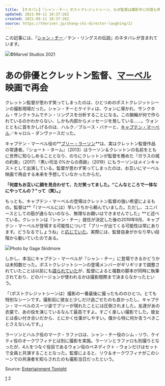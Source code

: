 ```yaml
---
title: 【ネタバレ】『シャン・チー』ポストクレジットシーン、なぜ監督は撮影中に何度も笑ってしまったのか
updated: 2021-09-11 10:37:26Z
created: 2021-09-11 10:37:26Z
source: https://theriver.jp/shang-chi-director-laughing/2/
---
```


この記事には、『[シャン・チー](https://theriver.jp/tag/shang-chi/)／テン・リングスの伝説』のネタバレが含まれています。

![](https://theriver.jp/wp-content/uploads/2021/08/b1df7b35b51dfbd35a48f2cbf1133e3c.jpeg)©Marvel Studios 2021

# あの俳優とクレットン監督、[マーベル](https://theriver.jp/tag/marvel/)映画で再会

クレットン監督が思わず笑ってしまったのは、ひとつめのポストクレジットシーンの撮影現場だった。シャン・チーとケイティは、ウォンに導かれ、サンクタム・サンクトラムでテン・リングスを分析することになる。この腕輪が何で作られているのかわからない、しかも内部からメッセージを発している……。ウォンとともに首をかしげるのは、ハルク／ブルース・バナーと、[キャプテン・マーベル](https://theriver.jp/tag/%e3%82%ad%e3%83%a3%e3%83%97%e3%83%86%e3%83%b3%e3%83%bb%e3%83%9e%e3%83%bc%e3%83%99%e3%83%ab/)／キャロル・ダンヴァースだった。

キャプテン・マーベル役の**[ブリー・ラーソン](https://theriver.jp/tag/%e3%83%96%e3%83%aa%e3%83%bc%e3%83%bb%e3%83%a9%e3%83%bc%e3%82%bd%e3%83%b3/)**は、実はクレットン監督作品の常連者。『ショート・ターム』（2013）はラーソン＆クレットンの名前をともに世界に知らしめることとなり、のちにクレットンが監督を務めた『ガラスの城の約束』（2017）『黒い司法 0%からの奇跡』（2019）にもラーソンはメインキャストとして出演している。監督が思わず笑ってしまったのは、お互いにマーベル映画で再会する未来を予想していなかったからだ。

**「何度もお互いに顔を見合わせて、ただ笑ってました。“こんなところで一体なにやってんの？”って（笑）。」**

もっとも、キャプテン・マーベルの登場はクレットン監督の強い希望によるもの。監督は**「（マーベルには）早いうちから頼んでいました。ただし、ユニバースとしての筋が通らないのなら、無理なお願いはできませんでした」**と述べている。クレットンは『シャン・チー』就任が決定した後の2019年9月、キャプテン・マーベルが登場する可能性について「ブリーが出てくる可能性は常にあります。どうなるでしょうね」と[応じていた](https://twitter.com/MTVNEWS/status/1170370642463662085)。実際には、監督自身がかなり早い段階から動いていたのである。

![](https://theriver.jp/wp-content/uploads/2019/09/Brie_Larson.jpg)Photo by Gage Skidmore

しかし、本当にキャプテン・マーベルが『シャン・チー』に登場できるかどうかは未知数だった。ポストクレジットシーンの登場メンバーがギリギリまで調整されていたことは以前にも[語られていた](https://theriver.jp/shang-chi-pcs/)が、監督によると複数の脚本が同時に執筆されており、どのバージョンが使われるかは撮影間際まで決まらなかったという。

「（ポストクレジットシーンは）撮影の一番最後に撮ったもののひとつ。とても特別なシーンです。撮影前に彼女と少しだけ過ごせたのも良かったし、キャプテン・マーベルのスーツ姿でブリーが現れたことには圧倒されました。友達があの衣裳で、あの役を演じているなんて最高ですよ。すごく楽しい撮影でした。彼女とは長い付き合いだから、とにかく仕事がしやすい。僕から特に何か言うべきことさえないんです。」

ラーソンとハルク役のマーク・ラファロは、シャン・チー役のシム・リウ、ケイティ役のオークワフィナとは別に撮影を実施。ラーソンとラファロも別撮りとなったが、4人をつなぐ役目であるウォン役のベネディクト・ウォンだけはセットで全員と共演することとなった。監督によると、リウ＆オークワフィナがこのシーンでの共演者を知らされたのも撮影当日だったという。

Source: [Entertainment Tonight](https://www.etonline.com/shang-chi-director-destin-daniel-cretton-talks-alternate-endings-and-those-post-credit-scenes)

[1](https://theriver.jp/shang-chi-director-laughing/)
2
>